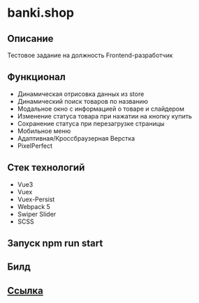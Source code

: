 # banki.shop

## Описание

Тестовое задание на должность Frontend-разработчик

## Функционал
- Динамическая отрисовка данных из store
- Динамический поиск товаров по названию
- Модальное окно с информацией о товаре и слайдером
- Изменение статуса товара при нажатии на кнопку купить
- Сохранение статуса при перезагрузке страницы
- Мобильное меню
- Адаптивная/Кроссбраузерная Верстка
- PixelPerfect

## Стек технологий

- Vue3
- Vuex
- Vuex-Persist
- Webpack 5
- Swiper Slider
- SCSS

## Запуск npm run start
## Билд

## <a href="">Ссылка</a>
